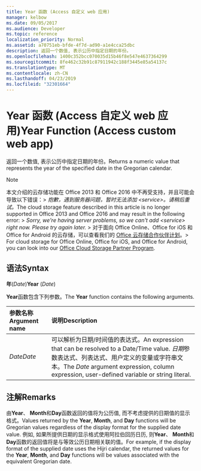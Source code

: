 ```yaml
---
title: Year 函数 (Access 自定义 web 应用)
manager: kelbow
ms.date: 09/05/2017
ms.audience: Developer
ms.topic: reference
localization_priority: Normal
ms.assetid: a70751eb-bfde-4f7d-ad90-a1e4cca25dbc
description: 返回一个数值, 表示公历中指定日期的年份。
ms.openlocfilehash: 1400c352bcc070035d15b46f8e547e4637364299
ms.sourcegitcommit: 8fe462c32b91c87911942c188f3445e85a54137c
ms.translationtype: MT
ms.contentlocale: zh-CN
ms.lasthandoff: 04/23/2019
ms.locfileid: "32301664"
---
```

# <a name="year-function-access-custom-web-app"></a><span data-ttu-id="c614f-103">Year 函数 (Access 自定义 web 应用)</span><span class="sxs-lookup"><span data-stu-id="c614f-103">Year Function (Access custom web app)</span></span>

<span data-ttu-id="c614f-104">返回一个数值, 表示公历中指定日期的年份。</span><span class="sxs-lookup"><span data-stu-id="c614f-104">Returns a numeric value that represents the year of the specified date in the Gregorian calendar.</span></span>
  
> [!NOTE]
> <span data-ttu-id="c614f-105">本文介绍的云存储功能在 Office 2013 和 Office 2016 中不再受支持，并且可能会导致以下错误：> *抱歉，遇到服务器问题，暂时无法添加 \<service\>。请稍后重试。*</span><span class="sxs-lookup"><span data-stu-id="c614f-105">The cloud storage feature described in this article is no longer supported in Office 2013 and Office 2016 and may result in the following error: >  *Sorry, we're having server problems, so we can't add \<service\> right now. Please try again later.*</span></span> <span data-ttu-id="c614f-106">> 对于面向 Office Online、Office for iOS 和 Office for Android 的云存储，可以查看我们的 [Office 云存储合作伙伴计划](https://dev.office.com/programs/officecloudstorage)。</span><span class="sxs-lookup"><span data-stu-id="c614f-106">> For cloud storage for Office Online, Office for iOS, and Office for Android, you can look into our [Office Cloud Storage Partner Program](https://dev.office.com/programs/officecloudstorage).</span></span> 
  
## <a name="syntax"></a><span data-ttu-id="c614f-107">语法</span><span class="sxs-lookup"><span data-stu-id="c614f-107">Syntax</span></span>

 <span data-ttu-id="c614f-108">**年**(*Date*)</span><span class="sxs-lookup"><span data-stu-id="c614f-108">**Year** (*Date*)</span></span> 
  
<span data-ttu-id="c614f-109">**Year**函数包含下列参数。</span><span class="sxs-lookup"><span data-stu-id="c614f-109">The **Year** function contains the following arguments.</span></span> 
  
|<span data-ttu-id="c614f-110">**参数名称**</span><span class="sxs-lookup"><span data-stu-id="c614f-110">**Argument name**</span></span>|<span data-ttu-id="c614f-111">**说明**</span><span class="sxs-lookup"><span data-stu-id="c614f-111">**Description**</span></span>|
|:-----|:-----|
| <span data-ttu-id="c614f-112">*Date*</span><span class="sxs-lookup"><span data-stu-id="c614f-112">*Date*</span></span>  <br/> |<span data-ttu-id="c614f-113">可以解析为日期/时间值的表达式。</span><span class="sxs-lookup"><span data-stu-id="c614f-113">An expression that can be resolved to a Date/Time value.</span></span> <span data-ttu-id="c614f-114">*日期*参数表达式、列表达式、用户定义的变量或字符串文本。</span><span class="sxs-lookup"><span data-stu-id="c614f-114">The  *Date*  argument expression, column expression, user-defined variable or string literal.</span></span>  <br/> |
   
## <a name="remarks"></a><span data-ttu-id="c614f-115">注解</span><span class="sxs-lookup"><span data-stu-id="c614f-115">Remarks</span></span>

<span data-ttu-id="c614f-116">由**Year**、 **Month**和**Day**函数返回的值将为公历值, 而不考虑提供的日期值的显示格式。</span><span class="sxs-lookup"><span data-stu-id="c614f-116">Values returned by the **Year**, **Month**, and **Day** functions will be Gregorian values regardless of the display format for the supplied date value.</span></span> <span data-ttu-id="c614f-117">例如, 如果所提供日期的显示格式使用阿拉伯回历日历, 则**Year**、 **Month**和**Day**函数的返回值将是与等效公历日期相关联的值。</span><span class="sxs-lookup"><span data-stu-id="c614f-117">For example, if the display format of the supplied date uses the Hijri calendar, the returned values for the **Year**, **Month**, and **Day** functions will be values associated with the equivalent Gregorian date.</span></span> 
  

